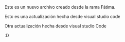 Este es un nuevo archivo creado desde la rama Fátima.

Esto es una actualización hecha desde visual studio code


Otra actualización hecha desde visual studio Code

:D